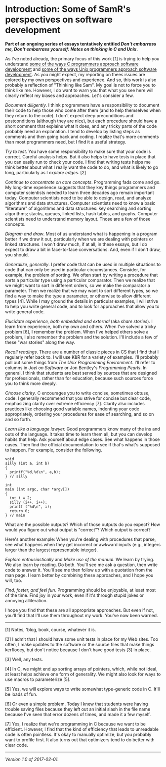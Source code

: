 Introduction: Some of SamR's perspectives on software development
=================================================================

**Part of an ongoing series of essays tentatively entitled _Don't embarrass
me, Don't embarrass yourself: Notes on thinking in C and Unix_.**

As I've noted already, the primary focus of this work [1] is trying to
help you understand [some of the ways C programmers approach software
development](cnix-thinking-in-c) and [some of the ways Unix programmers
approach software development](cnix-thinking-in-unix).  As you might
expect, my reporting on thees issues are colored by my own perspectives
and experience.  And so, this work is also probably a reflection of
"Thinking like Sam".  My goal is not to force you to think like me.
However, I do want to warn you that what you see here will clearly
reflect my biases and approaches.  Let's consider a few.

*Document diligently*.  I think programmers have a responsibility to
document their code to help those who come after them (and to help
themselves when they return to the code).  I don't expect deep preconditions
and postconditions (although they are nice), but each procedure should
have a short comment that explains what it does, and any tricky parts
of the code probably need an explanation.  I tend to develop by listing
steps as comments and then going back and coding.  I realize that's more
comments than most programmers need, but I find it a useful strategy.

*Try to test*.  You have some responsibility to make sure that your code
is correct.  Careful analysis helps.  But it also helps to have tests
in place that you can easily run to check your code.  I find that writing
tests helps me think better about what I really want the code to do, and
what is likely to go long, particularly as I *explore edges*. [2]

*Continue to concentrate on core concepts*.  Programming fads come and
go.  My long-time experience suggests that they key things programmers
and computer scientists needed to learn three decades ago remain important
today.  Computer scientists need to be able to design, read, and analyze
algorithms and data structures.  Computer scientists need to know a basic 
"literature" of algorithms and data structures: key searching and sorting
algorithms; stacks, queues, linked lists, hash tables, and graphs.  Computer
scientists need to understand memory layout.  Those are a few of those
concepts.

*Diagram and draw*.  Most of us understand what is happening in a program
better if we draw it out, particularly when we are dealing with pointers
or linked structures.  I won't draw much, if at all, in these essays, but
I do expect to draw a bit in face-to-face conversations.  And, even if
I don't draw, you should.

*Generalize, generally*.  I prefer code that can be used in multiple
situations to code that can only be used in particular circumstances.
Consider, for example, the problem of sorting.  We often start by writing
a procedure that sorts a particular type using a particular comparator.
Then we realize that we might want to sort in different orders, so we
make the comparator a parameter.  Then we realize that we may want to
sort different types, so we find a way to make the type a parameter, or
otherwise to allow different types [4].  While I may ground the details
in particular examples, I will strive to help you write general code,
and to look for approaches that allow you to write general code.

*Elucidate experience, both embedded and external* (aka *share stories*).
I learn from experience, both my own and others.  When I've solved a
tricky problem [6], I remember the problem.  When I've helped others solve
a problem, I also remember the problem and the solution.  I'll include
a few of these "war stories" along the way.

*Recall readings*.  There are a number of classic pieces in CS that
I find that I regularly refer back to.  I will use K&R for a variety
of examples.  I'll probably pull out some things from _The Unix Programming
Environment_.  I'll refer to columns in _Joel on Software_ or Jon
Bentley's _Programming Pearls_.  In general, I think that students are
best served by sources that are designed for professionals, rather than
for education, because such sources force you to think more deeply.

*Choose clarity*.  C encourages you to write concise, sometimes obtuse,
code.  I generally recommend that you strive for concise but clear
code, emphasizing clarity over extreme efficiency [7].  Clarity also
includes practices like choosing good variable names, indenting your
code appropriately, ordering your procedures for ease of searching,
and so on and so forth.

*Learn like a language lawyer.*   Good programmers know many of the 
ins and outs of the language.  It takes time to learn them all, but
you can develop habits that help.  Ask yourself about edge cases.  See
what happens in those cases.  Then find the official documentation to
see if that's what's supposed to happen.  For example, consider the
following.

    void
    silly (int a, int b)
    {
      printf("%d,%d\n", a,b);
    } // silly
    
    int
    main (int argc, char *argv[])
    {
      int i = 2;
      silly (i++, i++);
      printf ("%d\n", i);
      return 0;
    } // main

What are the possible outputs?  Which of those outputs do you expect?  How
would you figure out what output is "correct"?  Which output *is* correct?

Here's another example: When you're dealing with procedures that parse,
see what happens when they get incorrect or awkward inputs (e.g.,
integers larger than the largest representable integer).

*Explore enthusiastically* and *Make use of the manual*.  We learn
by trying.  We also learn by reading.  Do both.  You'll see me ask a
question, then write code to answer it.  You'll see me then follow up
with a quotation from the man page.  I learn better by combining these
approaches, and I hope you will, too.

*Find, foster, and feel fun*.  Programming should be enjoyable, at least
most of the time.  Find joy in your work, even if it's through stupid
jokes or annoying alliteration.

I hope you find that these are all appropriate approaches.  But even
if not, you'll find that I'll use them throughout my work.  You've now
been warned.

---

[1] Notes, 'blog, book, course, whatever it is.

[2] I admit that I should have some unit tests in place for my Web sites.
Too often, I make updates to the software or the source files that make
things kerflooey, but don't notice because I don't have good tests [3] in
place.

[3] Well, any tests.

[4] In C, we might end up sorting arrays of pointers, which, while not
ideal, at least helps achieve one form of generality.  We might also look
for ways to use macros to parameterize [5].

[5] Yes, we will explore ways to write somewhat type-generic code in C.
It'll be loads of fun.

[6] Or even a simple problem.  Today I knew that students were having
trouble saving files because they left out an initial slash in the
file name because I've seen that error dozens of times, and made it a
few myself.

[7] Yes, I realize that we're programming in C because we want to be
efficient.  However, I find that the kind of efficiency that leads to
unreadable code is often pointless.  It's okay to manually optimize; but
you probably want to profile first.  It also turns out that optimizers
tend to do better with clear code.

---

*Version 1.0 of 2017-02-01.*
